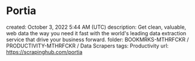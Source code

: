# Portia

created: October 3, 2022 5:44 AM (UTC)
description: Get clean, valuable, web data the way you need it fast with the world's leading data extraction service that drive your business forward.
folder: BOOKMRKS-MTHRFCKR / PRODUCTIVITY-MTHRFCKR / Data Scrapers
tags: Productivity
url: https://scrapinghub.com/portia